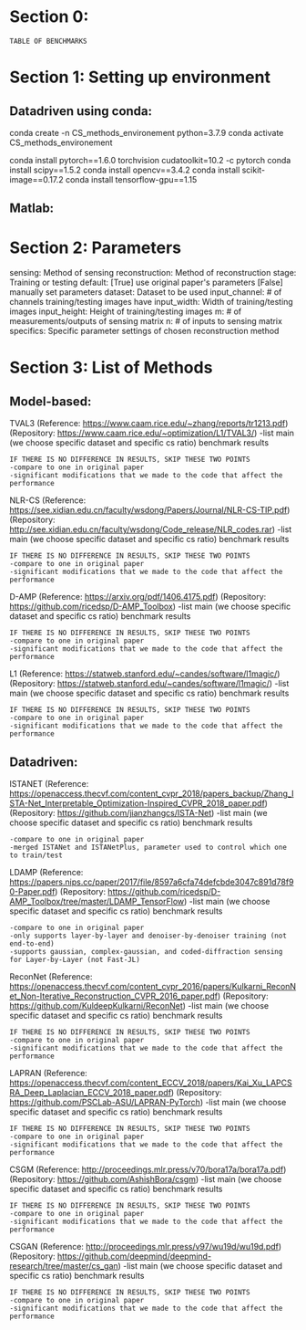 
# Section 0:
	TABLE OF BENCHMARKS


# Section 1: Setting up environment

## Datadriven using conda:
conda create -n CS_methods_environement python=3.7.9
conda activate CS_methods_environement

conda install pytorch==1.6.0 torchvision cudatoolkit=10.2 -c pytorch
conda install scipy==1.5.2
conda install opencv==3.4.2
conda install scikit-image==0.17.2
conda install tensorflow-gpu==1.15
 
## Matlab:





# Section 2: Parameters

sensing: Method of sensing
reconstruction: Method of reconstruction
stage: Training or testing
default: [True] use original paper's parameters [False] manually set parameters
dataset: Dataset to be used
input_channel: # of channels training/testing images have
input_width: Width of training/testing images
input_height: Height of training/testing images
m: # of measurements/outputs of sensing matrix
n: # of inputs to sensing matrix
specifics: Specific parameter settings of chosen reconstruction method




# Section 3: List of Methods
## Model-based:
TVAL3
(Reference: https://www.caam.rice.edu/~zhang/reports/tr1213.pdf)
(Repository: https://www.caam.rice.edu/~optimization/L1/TVAL3/)
	-list main (we choose specific dataset and specific cs ratio) benchmark results
	
	IF THERE IS NO DIFFERENCE IN RESULTS, SKIP THESE TWO POINTS
	-compare to one in original paper
	-significant modifications that we made to the code that affect the performance
NLR-CS
(Reference: https://see.xidian.edu.cn/faculty/wsdong/Papers/Journal/NLR-CS-TIP.pdf)
(Repository: http://see.xidian.edu.cn/faculty/wsdong/Code_release/NLR_codes.rar)
	-list main (we choose specific dataset and specific cs ratio) benchmark results
	
	IF THERE IS NO DIFFERENCE IN RESULTS, SKIP THESE TWO POINTS
	-compare to one in original paper
	-significant modifications that we made to the code that affect the performance
D-AMP
(Reference: https://arxiv.org/pdf/1406.4175.pdf)
(Repository: https://github.com/ricedsp/D-AMP_Toolbox)
	-list main (we choose specific dataset and specific cs ratio) benchmark results
	
	IF THERE IS NO DIFFERENCE IN RESULTS, SKIP THESE TWO POINTS
	-compare to one in original paper
	-significant modifications that we made to the code that affect the performance
L1
(Reference: https://statweb.stanford.edu/~candes/software/l1magic/)
(Repository: https://statweb.stanford.edu/~candes/software/l1magic/)
	-list main (we choose specific dataset and specific cs ratio) benchmark results
	
	IF THERE IS NO DIFFERENCE IN RESULTS, SKIP THESE TWO POINTS
	-compare to one in original paper
	-significant modifications that we made to the code that affect the performance


## Datadriven:
ISTANET 
(Reference: https://openaccess.thecvf.com/content_cvpr_2018/papers_backup/Zhang_ISTA-Net_Interpretable_Optimization-Inspired_CVPR_2018_paper.pdf)
(Repository: https://github.com/jianzhangcs/ISTA-Net)
	-list main (we choose specific dataset and specific cs ratio) benchmark results
	
	-compare to one in original paper
	-merged ISTANet and ISTANetPlus, parameter used to control which one to train/test
	
LDAMP
(Reference: https://papers.nips.cc/paper/2017/file/8597a6cfa74defcbde3047c891d78f90-Paper.pdf)
(Repository: https://github.com/ricedsp/D-AMP_Toolbox/tree/master/LDAMP_TensorFlow)
	-list main (we choose specific dataset and specific cs ratio) benchmark results
	
	-compare to one in original paper
	-only supports layer-by-layer and denoiser-by-denoiser training (not end-to-end)
	-supports gaussian, complex-gaussian, and coded-diffraction sensing for Layer-by-Layer (not Fast-JL)
	
ReconNet
(Reference: https://openaccess.thecvf.com/content_cvpr_2016/papers/Kulkarni_ReconNet_Non-Iterative_Reconstruction_CVPR_2016_paper.pdf)
(Repository: https://github.com/KuldeepKulkarni/ReconNet)
	-list main (we choose specific dataset and specific cs ratio) benchmark results
	
	IF THERE IS NO DIFFERENCE IN RESULTS, SKIP THESE TWO POINTS
	-compare to one in original paper
	-significant modifications that we made to the code that affect the performance
LAPRAN
(Reference: https://openaccess.thecvf.com/content_ECCV_2018/papers/Kai_Xu_LAPCSRA_Deep_Laplacian_ECCV_2018_paper.pdf)
(Repository: https://github.com/PSCLab-ASU/LAPRAN-PyTorch)
	-list main (we choose specific dataset and specific cs ratio) benchmark results
	
	IF THERE IS NO DIFFERENCE IN RESULTS, SKIP THESE TWO POINTS
	-compare to one in original paper
	-significant modifications that we made to the code that affect the performance
CSGM
(Reference: http://proceedings.mlr.press/v70/bora17a/bora17a.pdf)
(Repository: https://github.com/AshishBora/csgm)
	-list main (we choose specific dataset and specific cs ratio) benchmark results
	
	IF THERE IS NO DIFFERENCE IN RESULTS, SKIP THESE TWO POINTS
	-compare to one in original paper
	-significant modifications that we made to the code that affect the performance
CSGAN
(Reference: http://proceedings.mlr.press/v97/wu19d/wu19d.pdf)
(Repository: https://github.com/deepmind/deepmind-research/tree/master/cs_gan)
	-list main (we choose specific dataset and specific cs ratio) benchmark results
	
	IF THERE IS NO DIFFERENCE IN RESULTS, SKIP THESE TWO POINTS
	-compare to one in original paper
	-significant modifications that we made to the code that affect the performance